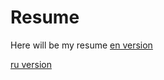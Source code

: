 # Resume
Here will be my resume
[en version](./Filin%20A%20resume.en.pdf)

[ru version](./Filin%20A.A%20resume.pdf)